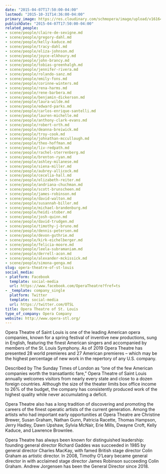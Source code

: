 ```yaml
---
date: "2015-04-07T17:50:00-04:00"
lastmod: "2015-10-31T14:36:00-04:00"
primary_image: https://res.cloudinary.com/schmopera/image/upload/v1616457067/media/2021/03/LogoOTSL_loltjc.jpg
publishDate: "2015-04-07T17:50:00-04:00"
related_people:
- scene/people/claire-de-sevigne.md
- scene/people/gregory-dahl.md
- scene/people/kelly-kaduce.md
- scene/people/tracy-dahl.md
- scene/people/eliza-johnson.md
- scene/people/joyce-elkhoury.md
- scene/people/john-brancy.md
- scene/people/tobias-greenhalgh.md
- scene/people/jennifer-rivera.md
- scene/people/rolando-sanz.md
- scene/people/emily-fons.md
- scene/people/corinne-winters.md
- scene/people/rena-harms.md
- scene/people/rene-barbera.md
- scene/people/benjamin-dickerson.md
- scene/people/laura-wilde.md
- scene/people/edward-parks.md
- scene/people/carlos-enrique-santelli.md
- scene/people/lauren-michelle.md
- scene/people/anthony-clark-evans.md
- scene/people/robert-orth.md
- scene/people/deanna-breiwick.md
- scene/people/troy-cook.md
- scene/people/johnathan-mccullough.md
- scene/people/theo-hoffman.md
- scene/people/liv-redpath.md
- scene/people/rachel-sterrenberg.md
- scene/people/brenton-ryan.md
- scene/people/ashley-milanese.md
- scene/people/siena-miller.md
- scene/people/aubrey-allicock.md
- scene/people/cecelia-hall.md
- scene/people/elizabeth-reiter.md
- scene/people/andriana-chuchman.md
- scene/people/scott-brunscheen.md
- scene/people/james-robinson.md
- scene/people/david-walton.md
- scene/people/susannah-biller.md
- scene/people/michael-brandenburg.md
- scene/people/heidi-stober.md
- scene/people/josh-quinn.md
- scene/people/david-trudgen.md
- scene/people/timothy-j-bruno.md
- scene/people/dennis-petersen.md
- scene/people/devon-guthrie.md
- scene/people/kirk-eichelberger.md
- scene/people/felicia-moore.md
- scene/people/leela-subramaniam.md
- scene/people/derrell-acon.md
- scene/people/alexander-mckissick.md
- scene/people/simona-genga.md
slug: opera-theatre-of-st-louis
social_media:
- platform: Facebook
  template: social-media
  url: https://www.facebook.com/OperaTheatre?fref=ts
- _template: company_single
  platform: Twitter
  template: social-media
  url: https://twitter.com/OTSL
title: Opera Theatre of St. Louis
type_of_company: Opera Company
website: http://www.opera-stl.org/
---
```

Opera Theatre of Saint Louis is one of the leading American opera companies, known for a spring festival of inventive new productions, sung in English, featuring the finest American singers and accompanied by members of the St. Louis Symphony. As of 2019 Opera Theatre has presented 28 world premieres and 27 American premieres – which may be the highest percentage of new work in the repertory of any U.S. company.

Described by The Sunday Times of London as “one of the few American companies worth the transatlantic fare,” Opera Theatre of Saint Louis annually welcomes visitors from nearly every state and close to a dozen foreign countries. Although the size of the theater limits box office income to 26% of the budget, the company has consistently produced work of the highest quality while never accumulating a deficit.

Opera Theatre also has a long tradition of discovering and promoting the careers of the finest operatic artists of the current generation. Among the artists who had important early opportunities at Opera Theatre are Christine Brewer, Susan Graham, Nathan Gunn, Patricia Racette, Thomas Hampson, Jerry Hadley, Dawn Upshaw, Sylvia McNair, Erie Mills, Dwayne Croft, Kelly Kaduce, and Lawrence Brownlee.

Opera Theatre has always been known for distinguished leadership: founding general director Richard Gaddes was succeeded in 1985 by general director Charles MacKay, with famed British stage director Colin Graham as artistic director. In 2008, Timothy O’Leary became general director in with acclaimed stage director James Robinson succeeding Colin Graham. Andrew Jorgensen has been the General Director since 2018.